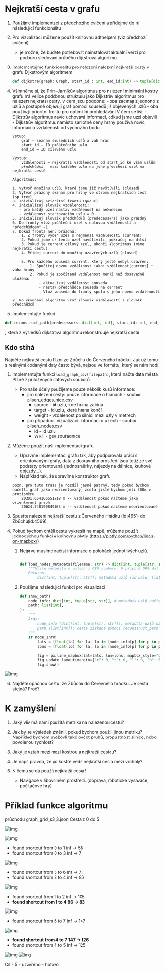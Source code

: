 # Nejkratší cesta v grafu

1. Použijme implementaci z předchozího cvičení a přidejme do ni následující funkcionalitu
2. Pro vizualizaci můžeme použít knihovnu adthelpers (viz předchozí cvičení)
    - je možné, že budete potřebovat nainstalovat aktuální verzi pro podporu sledování průběhu dijkstrova algoritmu
3. Implementujme funkcionalitu pro nalezení nalezení nejkratší cesty v grafu Dijkstrovým algoritmem

    ```python
    def dijkstra(graph: Graph, start_id : int, end_id:int) -> tuple[dict[int, float], dict[int, int]]:
    ```

4. Všimněme si, že Prim-Jarníkův algoritmus pro nalezení minimální kostry grafu má velice podobnou strukturu jako Dijkstrův algoritmus pro nalezení nejkratší cesty.
    V čem jsou podobné:
        - oba začínají z jednoho z uzlů a postupně objevují graf pomocí sousedů již objevených uzlů
        - oba používají prioritní frontu pro optimální prohledávání
    V čem se liší:
        - Dijkstrův algoritmus navíc uchovává informaci, odkud jsme uzel objevili
        - Dijkstrův algoritmus namísto samotné ceny hrany používá navíc informaci o vzdálenosti od výchozího bodu

    ```text
    Vstup:
        graf – seznam sousedních uzlů a vah hran
        start_id – ID počátečního uzlu
        end_id – ID cílového uzlu

    Výstup:
        vzdálenosti – nejkratší vzdálenosti od start_id ke všem uzlům
        předchůdci – mapa každého uzlu na jeho předchozí uzel na nejkratší cestě

    Algoritmus:

    1. Vytvoř množinu uzlů, které jsme již navštívili (closed)
    2. Vytvoř prázdný seznam pro hrany ve stromu nejkratších cest (sp_tree)
    3. Inicializuj prioritní frontu (queue)
    4. Inicializuj slovník vzdáleností: 
       - pro každý uzel nastav vzdálenost na nekonečno
       - vzdálenost startovacího uzlu = 0
    5. Inicializuj slovník předchůdců (predecessors) jako prázdný
    6. Do fronty vlož počáteční uzel s nulovou vzdáleností a "předchůdcem" -1
    7. Dokud fronta není prázdná:
        1. Z fronty vyber uzel s nejmenší vzdáleností (current)
        2. Pokud jsme už tento uzel navštívili, pokračuj na další
        3. Pokud je current cílový uzel, ukonči algoritmus (máme nejkratší cestu)
        4. Přidej current do množiny uzavřených uzlů (closed)

        5. Pro každého souseda current, který ještě nebyl uzavřen:
            1. Spočítej novou vzdálenost jako: vzdálenost[current] + váha hrany
            2. Pokud je spočítaná vzdálenost menší než dosavadně uložená:
                - aktualizuj vzdálenost souseda
                - nastav předchůdce souseda na current
                - Vlož souseda do fronty spolu s jeho novou vzdáleností

    8. Po skončení algoritmu vrať slovník vzdáleností a slovník předchůdců
    ```

5. Implementujte funkci

```python
def reconstruct_path(predecessors: dict[int, int], start_id: int, end_id: int) -> list[int]
```

, která z výsledků dijkstrova algoritmu rekonstruuje nejkratší cestu  

## Kdo stíhá

Najděte nejkratší cestu Plzní ze Zbůchu do Červeného hrádku. Jak už tomu s reálnými dodanými daty často bývá, nejsou ve formátu, který se nám hodí.

1. Implementujte funkci `load_graph_csv(filepath)`, která načte data města Plzně z přiložených datových souborů
    - Pro naše účely použijeme pouze několik kusů informace:
        - pro nalezení cesty: pouze informace o hranách - soubor pilsen_edges_nice.csv
            - source - id uzlu, kde hrana začíná
            - target - id uzlu, které hrana končí
            - weight - vzdálenost po silnici mezi uzly v metrech 
        - pro případnou vizualizaci: informaci o uzlech - soubor pilsen_nodes.csv
            - id - id uzlu
            - WKT - geo souřadnice

2. Můžeme použít naši implementaci grafu.
    - Upravme implementaci grafu tak, aby podporovala práci s orientovanými grafy, data z dopravního prostředí jsou totiž ze své podstaty orientovaná (jednosměrky, nájezdy na dálnice, kruhové objezdy...).
    - Například tak, že upravíme konstruktor grafu

    ```text
    pozn. pro tuto trasu je rozdíl jasně patrný, tedy pokud bychom načetli graf jako neorientovaný, zcela jistě bychom jeli 300m v protisměru 
        20301.654166551518 m -- vzdálenost pokud načteme jako orientovaný graph
        20624.748190849365 m -- vzdálenost pokud načteme neorientovaně
    ```

3. Spusťte nalezení nejkratší cestu z Červeného Hrádku (id:4651) do Zbůchu(id:4569)

4. Pokud bychom chtěli cestu vykreslit na mapě, můžeme použít jednoduchou funkci a knihovnu plotly (https://plotly.com/python/lines-on-mapbox/)

    1. Nejprve musíme načíst informace o polohách jednotlivých uzlů.

        ```python

        def load_nodes_metadata(filename: str) -> dict[int, tuple[str, str]]:
            """Načte metadata o uzlech z CSV souboru. V případě GPS dat je možné zobrazit trasu na mapě pomocí plotly express.
            Returns:
                dict[int, tuple[str, str]]: metadata uzlů (id uzlu, [latitude, longitude])
        ```

    2. Použijme následující funkci pro vizualizaci

        ```python
        def show_path(
            node_info: dict[int, tuple[str, str]], # metadata uzlů načtená pomocí load_ndodes_metadata
            path: list[int],
        ):
            """
            Args:
                node_info (dict[int, tuple[str, str]]): metadata uzlů načtená pomocí load_ndodes_metadata
                path (list[int]): cesta získaná pomocí reconstruct_path
            """
            if node_info:
                lats = [float(la) for la, lo in [node_info[p] for p in path]]
                lons = [float(lo) for la, lo in [node_info[p] for p in path]]

                fig = px.line_mapbox(lat=lats, lon=lons, mapbox_style="open-street-map", zoom=12)
                fig.update_layout(margin={"r": 0, "t": 0, "l": 0, "b": 0}, mapbox_center_lat=49.747)
                fig.show()
        ```

![img](img/plzen-zbuch-hradek.png)

6. Najděte opačnou cestu: ze Zbůchu do Čerevného hrádku.  Je cesta stejná? Proč? 

# K zamyšlení
1. Jaký vliv má námi použitá metrika na nalezenou cestu? 
2. Jak by se výsledek změnil, pokud bychom použili jinou metriku? Například bychom uvažovli také počet pruhů, propustnost silnice, nebo povolenou rychlost?
3. Jaký je vztah mezi mezi kostrou a nejkratší cestou?
4. Je např. pravda, že po kostře vede nejkratší cesta mezi vrcholy? 

5. K čemu se dá použít nejkratší cesta?
    - Navigace v libovolném prostředí. (doprava, robotické vysavače, počítačové hry)


# Příklad funkce algoritmu
průchodu graph_grid_s3_3.json 
Cesta z 0 do 5 

![img](img/d-01.png)

![img](img/d-02.png)
- found shortcut from  0  to  1 inf -> 58
- found shortcut from  0  to  3 inf -> 7


![img](img/d-03.png)
- found shortcut from  3  to  6 inf -> 71
- found shortcut from  3  to  4 inf -> 86

![img](img/d-04.png)
- found shortcut from  1  to  2 inf -> 105
- **found shortcut from  1  to  4 86 -> 83**

![img](img/d-05.png)

- found shortcut from  6  to  7 inf -> 147

![img](img/d-06.png)
- **found shortcut from  4  to  7 147 -> 126**
- found shortcut from  4  to  5 inf -> 125

![img](img/d-07.png)
![img](img/d-08.png)

Cíl - 5 - uzavřeno - hotovo


